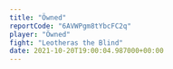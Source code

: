 ```yaml
---
title: "Öwned"
reportCode: "6AVWPgm8tYbcFC2q"
player: "Öwned"
fight: "Leotheras the Blind"
date: 2021-10-20T19:00:04.987000+00:00
---
```

